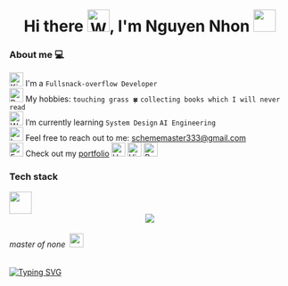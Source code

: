 <h1 align="center">
  Hi there <img src="https://raw.githubusercontent.com/Tarikul-Islam-Anik/Animated-Fluent-Emojis/master/Emojis/Hand%20gestures/Waving%20Hand.png" alt="Waving Hand" width="40" height="40" />, I'm Nguyen Nhon <img src="https://cultofthepartyparrot.com/parrots/hd/githubparrot.gif" width="40" height="40"/>
</h1>

### About me  💻



<img src="https://raw.githubusercontent.com/Tarikul-Islam-Anik/Animated-Fluent-Emojis/master/Emojis/Smilies/Kissing%20Face%20with%20Closed%20Eyes.png" alt="Kissing Face with Closed Eyes" width="25" height="25" /> I'm a `Fullsnack-overflow Developer` \
<img src="https://raw.githubusercontent.com/Tarikul-Islam-Anik/Animated-Fluent-Emojis/master/Emojis/Smilies/Bomb.png" alt="Bomb" width="25" height="25" /> My hobbies: `touching grass 🍀` `collecting books which I will never read `  \
<img src="https://raw.githubusercontent.com/Tarikul-Islam-Anik/Animated-Fluent-Emojis/master/Emojis/Hand%20gestures/Writing%20Hand.png" alt="Writing Hand" width="25" height="25" /> I’m currently learning `System Design` `AI Engineering` \
<img src="https://raw.githubusercontent.com/Tarikul-Islam-Anik/Animated-Fluent-Emojis/master/Emojis/Smilies/Love%20Letter.png" alt="Love Letter" width="25" height="25" /> Feel free to reach out to me: schememaster333@gmail.com \
<img src="https://raw.githubusercontent.com/Tarikul-Islam-Anik/Animated-Fluent-Emojis/master/Emojis/Animals/Four%20Leaf%20Clover.png" alt="Four Leaf Clover" width="25" height="25" /> Check out my [portfolio](https://nand2ton618.fun) <img src="https://raw.githubusercontent.com/Tarikul-Islam-Anik/Animated-Fluent-Emojis/master/Emojis/Animals/Hyacinth.png" alt="Hyacinth" width="25" height="25" /> <img src="https://raw.githubusercontent.com/Tarikul-Islam-Anik/Animated-Fluent-Emojis/master/Emojis/Animals/Hibiscus.png" alt="Hibiscus" width="25" height="25" /> <img src="https://raw.githubusercontent.com/Tarikul-Islam-Anik/Animated-Fluent-Emojis/master/Emojis/Animals/Bouquet.png" alt="Bouquet" width="25" height="25" />



### Tech stack


<img src="https://user-images.githubusercontent.com/74038190/212284087-bbe7e430-757e-4901-90bf-4cd2ce3e1852.gif" width="40">

<div align="center">
  <a href="https://skillicons.dev">
    <img src="https://skillicons.dev/icons?i=html,css,tailwind,threejs,javascript,typescript,react,next,vue,nuxtjs,vite,vitest,wasm,nodejs,express,nestjs,python,fastapi,java,spring,go,dart,flutter,mongodb,dynamodb,postgresql,mysql,redis,rabbitmq,kafka,git,githubactions,jenkins,aws,terraform,docker,kubernetes,grafana,elasticsearch,opencv,tensorflow,linux,bash,arch,nix,neovim,obsidian" />
  </a>
</div>


<h6 align="left">master of none &nbsp;<img src="https://cultofthepartyparrot.com/parrots/hd/hypnoparrotlight.gif" width="25" height="25" />
</h6>





[![Typing SVG](https://readme-typing-svg.demolab.com?font=Fira+Code&weight=700&pause=1000&color=274CF7&center=true&vCenter=true&width=550&lines=the+lyf+so+short%2C+the+craft+so+long+to+lerne)](https://git.io/typing-svg)
